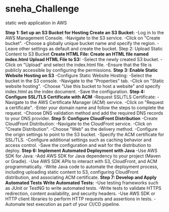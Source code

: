 # sneha_Challenge
static web application in AWS

**Step 1: Set up an S3 Bucket for Hosting
Create an S3 Bucket:**
-Log in to the AWS Management Console.
-Navigate to the S3 service.
-Click on "Create bucket".
-Choose a globally unique bucket name and specify the region.
-Leave other settings as default and create the bucket.
Step 2: Upload Static Content to S3 Bucket
**Create HTML File:
Create an HTML file named index.html**
**Upload HTML File to S3:**
-Select the newly created S3 bucket.
-Click on "Upload" and select the index.html file.
-Ensure that the file is publicly accessible by configuring the permissions.
**Step 3: Enable Static Website Hosting on S3**
-Configure Static Website Hosting:
-Select the bucket in the S3 console.
-Navigate to the "Properties" tab.
-Click on "Static website hosting".
-Choose "Use this bucket to host a website" and specify index.html as the index document.
-Save the configuration.
**Step 4: Configure SSL/TLS Certificate with ACM**
-Request SSL/TLS Certificate:
-Navigate to the AWS Certificate Manager (ACM) service.
-Click on "Request a certificate".
-Enter your domain name and follow the steps to complete the request.
-Choose DNS validation method and add the required DNS records to your DNS provider.
**Step 5: Configure CloudFront Distribution**
-Create CloudFront Distribution:
-Navigate to the CloudFront service.
-Click on "Create Distribution".
-Choose "Web" as the delivery method.
-Configure the origin settings to point to the S3 bucket.
-Specify the ACM certificate for SSL/TLS.
-Configure additional settings such as caching behavior and access control.
-Save the configuration and wait for the distribution to deploy.
**Step 6: Implement Automated Deployment with Java**
-Use AWS SDK for Java:
-Add AWS SDK for Java dependency to your project (Maven or Gradle).
-Use AWS SDK APIs to interact with S3, CloudFront, and ACM programmatically.
-Write Java code to automate the deployment process, including uploading static content to S3, configuring CloudFront distribution, and associating ACM certificate.
**Step 7: Develop and Apply Automated Tests**
**Write Automated Tests:**
-Use testing frameworks such as JUnit or TestNG to write automated tests.
-Write tests to validate HTTPS redirection, content availability, and security headers.
-Use AWS SDK or HTTP client libraries to perform HTTP requests and assertions in tests.
-Automate test execution as part of your CI/CD pipeline.
